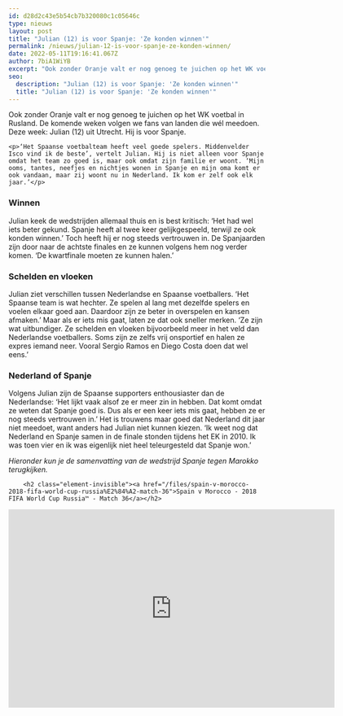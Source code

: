 ```yaml
---
id: d28d2c43e5b54cb7b320080c1c05646c
type: nieuws
layout: post
title: "Julian (12) is voor Spanje: 'Ze konden winnen'"
permalink: /nieuws/julian-12-is-voor-spanje-ze-konden-winnen/
date: 2022-05-11T19:16:41.067Z
author: 7biA1WiYB
excerpt: "Ook zonder Oranje valt er nog genoeg te juichen op het WK voetbal in Rusland. De komende weken volgen we fans van landen die wél meedoen. Deze week: Julian (12) uit Utrecht. Hij is voor Spanje.  "
seo:
  description: "Julian (12) is voor Spanje: 'Ze konden winnen'"
  title: "Julian (12) is voor Spanje: 'Ze konden winnen'"
---
```

Ook zonder Oranje valt er nog genoeg te juichen op het WK voetbal in Rusland. De komende weken volgen we fans van landen die wél meedoen. Deze week: Julian (12) uit Utrecht. Hij is voor Spanje.  

    <p>‘Het Spaanse voetbalteam heeft veel goede spelers. Middenvelder Isco vind ik de beste’, vertelt Julian. Hij is niet alleen voor Spanje omdat het team zo goed is, maar ook omdat zijn familie er woont. ‘Mijn ooms, tantes, neefjes en nichtjes wonen in Spanje en mijn oma komt er ook vandaan, maar zij woont nu in Nederland. Ik kom er zelf ook elk jaar.’</p>
<h3>Winnen</h3>
<p>Julian keek de wedstrijden allemaal thuis en is best kritisch: ‘Het had wel iets beter gekund. Spanje heeft al twee keer gelijkgespeeld, terwijl ze ook konden winnen.’ Toch heeft hij er nog steeds vertrouwen in. De Spanjaarden zijn door naar de achtste finales en ze kunnen volgens hem nog verder komen. ‘De kwartfinale moeten ze kunnen halen.’ </p>
<h3>Schelden en vloeken</h3>
<p>Julian ziet verschillen tussen Nederlandse en Spaanse voetballers. ‘Het Spaanse team is wat hechter. Ze spelen al lang met dezelfde spelers en voelen elkaar goed aan. Daardoor zijn ze beter in overspelen en kansen afmaken.’ Maar als er iets mis gaat, laten ze dat ook sneller merken. ‘Ze zijn wat uitbundiger. Ze schelden en vloeken bijvoorbeeld meer in het veld dan Nederlandse voetballers. Soms zijn ze zelfs vrij onsportief en halen ze expres iemand neer. Vooral Sergio Ramos en Diego Costa doen dat wel eens.’</p>
<h3>Nederland of Spanje</h3>
<p>Volgens Julian zijn de Spaanse supporters enthousiaster dan de Nederlandse: ‘Het lijkt vaak alsof ze er meer zin in hebben. Dat komt omdat ze weten dat Spanje goed is. Dus als er een keer iets mis gaat, hebben ze er nog steeds vertrouwen in.’ Het is trouwens maar goed dat Nederland dit jaar niet meedoet, want anders had Julian niet kunnen kiezen. ‘Ik weet nog dat Nederland en Spanje samen in de finale stonden tijdens het EK in 2010. Ik was toen vier en ik was eigenlijk niet heel teleurgesteld dat Spanje won.’</p>
<p><em>Hieronder kun je de samenvatting van de wedstrijd Spanje tegen Marokko terugkijken.</em><br><div class="media media-element-container media-default"><div id="file-533837" class="file file-video file-video-youtube">

        <h2 class="element-invisible"><a href="/files/spain-v-morocco-2018-fifa-world-cup-russia%E2%84%A2-match-36">Spain v Morocco - 2018 FIFA World Cup Russia™ - Match 36</a></h2>
    
  
  <div class="content">
    <div class="media-youtube-video media-element file-default media-youtube-1">
  <iframe class="media-youtube-player" width="640" height="390" title="Spain v Morocco - 2018 FIFA World Cup Russia™ - Match 36" src="https://www.youtube.com/embed/cIOqidBVnO4?wmode=opaque&controls=" name="Spain v Morocco - 2018 FIFA World Cup Russia™ - Match 36" frameborder="0" allowfullscreen="">Video van Spain v Morocco - 2018 FIFA World Cup Russia™ - Match 36</iframe>
</div>
  </div>

  
</div>
</div>  

